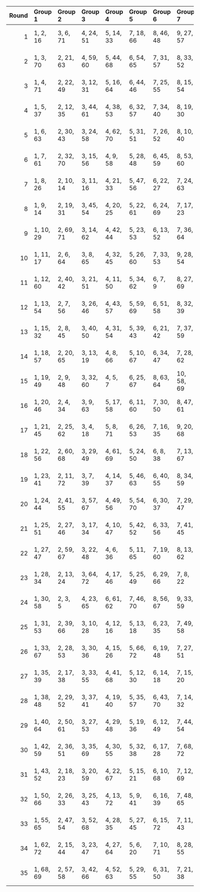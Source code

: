 |   Round | Group 1   | Group 2   | Group 3   | Group 4   | Group 5   | Group 6   | Group 7    | Group 8    | Group 9    | Group 10   | Group 11   | Group 12   | Group 13   | Group 14   | Group 15   | Group 16   | Group 17   | Group 18   | Group 19   | Group 20   | Group 21   | Group 22   | Group 23   | Group 24   |
|--------:|:----------|:----------|:----------|:----------|:----------|:----------|:-----------|:-----------|:-----------|:-----------|:-----------|:-----------|:-----------|:-----------|:-----------|:-----------|:-----------|:-----------|:-----------|:-----------|:-----------|:-----------|:-----------|:-----------|
|       1 | 1, 2, 16  | 3, 6, 71  | 4, 24, 51 | 5, 14, 33 | 7, 18, 66 | 8, 46, 48 | 9, 27, 57  | 10, 17, 56 | 11, 40, 68 | 12, 13, 15 | 19, 43, 69 | 20, 45, 64 | 21, 35, 52 | 22, 28, 65 | 23, 60, 70 | 25, 59, 63 | 26, 41, 62 | 29, 36, 54 | 30, 38, 42 | 31, 39, 44 | 32, 49, 61 | 34, 50, 55 | 37, 47, 53 | 58, 67, 72 |
|       2 | 1, 3, 70  | 2, 21, 63 | 4, 59, 60 | 5, 44, 68 | 6, 54, 65 | 7, 31, 57 | 8, 33, 52  | 9, 23, 40  | 10, 16, 53 | 11, 48, 58 | 12, 39, 62 | 13, 47, 51 | 14, 29, 50 | 15, 45, 67 | 17, 24, 42 | 18, 26, 30 | 19, 27, 32 | 20, 37, 49 | 22, 38, 43 | 25, 35, 41 | 28, 56, 69 | 34, 36, 66 | 46, 55, 72 | 61, 64, 71 |
|       3 | 1, 4, 71  | 2, 22, 49 | 3, 12, 31 | 5, 16, 64 | 6, 44, 46 | 7, 25, 55 | 8, 15, 54  | 9, 38, 66  | 10, 11, 13 | 14, 69, 70 | 17, 41, 67 | 18, 43, 62 | 19, 33, 50 | 20, 26, 63 | 21, 58, 68 | 23, 57, 61 | 24, 39, 60 | 27, 34, 52 | 28, 36, 40 | 29, 37, 42 | 30, 47, 59 | 32, 48, 53 | 35, 45, 51 | 56, 65, 72 |
|       4 | 1, 5, 37  | 2, 12, 35 | 3, 44, 61 | 4, 38, 53 | 6, 32, 57 | 7, 34, 40 | 8, 19, 30  | 9, 70, 72  | 10, 23, 52 | 11, 31, 55 | 13, 14, 28 | 15, 18, 71 | 16, 36, 63 | 17, 26, 45 | 20, 58, 60 | 21, 39, 69 | 22, 29, 68 | 24, 25, 27 | 33, 47, 64 | 41, 48, 66 | 42, 50, 54 | 43, 51, 56 | 46, 62, 67 | 49, 59, 65 |
|       5 | 1, 6, 63  | 2, 30, 43 | 3, 24, 58 | 4, 62, 70 | 5, 31, 51 | 7, 26, 52 | 8, 10, 40  | 9, 15, 69  | 11, 23, 64 | 12, 17, 66 | 13, 36, 56 | 14, 53, 67 | 16, 61, 68 | 18, 42, 49 | 19, 41, 59 | 20, 29, 72 | 21, 25, 57 | 22, 32, 55 | 27, 54, 60 | 28, 39, 50 | 33, 34, 48 | 35, 38, 71 | 37, 46, 65 | 44, 45, 47 |
|       6 | 1, 7, 61  | 2, 32, 70 | 3, 15, 56 | 4, 9, 58  | 5, 28, 48 | 6, 45, 59 | 8, 53, 60  | 10, 34, 41 | 11, 33, 51 | 12, 21, 72 | 13, 17, 49 | 14, 24, 47 | 16, 50, 65 | 18, 44, 69 | 19, 46, 52 | 20, 31, 42 | 22, 35, 64 | 23, 43, 67 | 25, 26, 40 | 27, 30, 71 | 29, 38, 57 | 36, 37, 39 | 54, 62, 66 | 55, 63, 68 |
|       7 | 1, 8, 26  | 2, 10, 14 | 3, 11, 16 | 4, 21, 33 | 5, 47, 56 | 6, 22, 27 | 7, 24, 63  | 9, 19, 25  | 12, 40, 53 | 13, 34, 68 | 15, 41, 61 | 17, 36, 62 | 18, 20, 50 | 23, 46, 66 | 28, 52, 59 | 29, 51, 69 | 30, 39, 72 | 31, 35, 67 | 32, 42, 65 | 37, 64, 70 | 38, 49, 60 | 43, 44, 58 | 45, 48, 71 | 54, 55, 57 |
|       8 | 1, 9, 14  | 2, 19, 31 | 3, 45, 54 | 4, 20, 25 | 5, 22, 61 | 6, 24, 69 | 7, 17, 23  | 8, 12, 70  | 10, 38, 51 | 11, 32, 66 | 13, 39, 59 | 15, 34, 60 | 16, 18, 48 | 21, 44, 64 | 26, 50, 57 | 27, 49, 67 | 28, 37, 72 | 29, 33, 65 | 30, 40, 63 | 35, 62, 68 | 36, 47, 58 | 41, 42, 56 | 43, 46, 71 | 52, 53, 55 |
|       9 | 1, 10, 29 | 2, 69, 71 | 3, 14, 62 | 4, 42, 44 | 5, 23, 53 | 6, 13, 52 | 7, 36, 64  | 8, 9, 11   | 12, 67, 68 | 15, 39, 65 | 16, 41, 60 | 17, 31, 48 | 18, 24, 61 | 19, 56, 66 | 20, 47, 70 | 21, 55, 59 | 22, 37, 58 | 25, 32, 50 | 26, 34, 38 | 27, 35, 40 | 28, 45, 57 | 30, 46, 51 | 33, 43, 49 | 54, 63, 72 |
|      10 | 1, 11, 17 | 2, 6, 64  | 3, 8, 65  | 4, 32, 45 | 5, 26, 60 | 7, 33, 53 | 9, 28, 54  | 10, 12, 42 | 13, 25, 66 | 14, 19, 68 | 15, 38, 58 | 16, 55, 69 | 18, 63, 70 | 20, 44, 51 | 21, 43, 61 | 22, 31, 72 | 23, 27, 59 | 24, 34, 57 | 29, 56, 62 | 30, 41, 52 | 35, 36, 50 | 37, 40, 71 | 39, 48, 67 | 46, 47, 49 |
|      11 | 1, 12, 60 | 2, 40, 42 | 3, 21, 51 | 4, 11, 50 | 5, 34, 62 | 6, 7, 9   | 8, 27, 69  | 10, 65, 66 | 13, 37, 63 | 14, 39, 58 | 15, 29, 46 | 16, 22, 59 | 17, 54, 64 | 18, 45, 68 | 19, 53, 57 | 20, 35, 56 | 23, 30, 48 | 24, 32, 36 | 25, 33, 38 | 26, 43, 55 | 28, 44, 49 | 31, 41, 47 | 52, 61, 72 | 67, 70, 71 |
|      12 | 1, 13, 54 | 2, 7, 56  | 3, 26, 46 | 4, 43, 57 | 5, 59, 69 | 6, 51, 58 | 8, 32, 39  | 9, 31, 49  | 10, 19, 72 | 11, 15, 47 | 12, 22, 45 | 14, 48, 63 | 16, 42, 67 | 17, 44, 50 | 18, 29, 40 | 20, 33, 62 | 21, 41, 65 | 23, 24, 38 | 25, 28, 71 | 27, 36, 55 | 30, 68, 70 | 34, 35, 37 | 52, 60, 64 | 53, 61, 66 |
|      13 | 1, 15, 32 | 2, 8, 45  | 3, 40, 50 | 4, 31, 54 | 5, 39, 43 | 6, 21, 42 | 7, 37, 59  | 9, 16, 34  | 10, 18, 22 | 11, 19, 24 | 12, 29, 41 | 13, 55, 64 | 14, 30, 35 | 17, 27, 33 | 20, 48, 61 | 23, 49, 69 | 25, 44, 70 | 26, 28, 58 | 36, 60, 67 | 38, 47, 72 | 46, 57, 68 | 51, 52, 66 | 53, 56, 71 | 62, 63, 65 |
|      14 | 1, 18, 57 | 2, 20, 65 | 3, 13, 19 | 4, 8, 66  | 5, 10, 67 | 6, 34, 47 | 7, 28, 62  | 9, 35, 55  | 11, 30, 56 | 12, 14, 44 | 15, 27, 68 | 16, 21, 70 | 17, 40, 60 | 22, 46, 53 | 23, 45, 63 | 24, 33, 72 | 25, 29, 61 | 26, 36, 59 | 31, 58, 64 | 32, 43, 54 | 37, 38, 52 | 39, 42, 71 | 41, 50, 69 | 48, 49, 51 |
|      15 | 1, 19, 49 | 2, 9, 48  | 3, 32, 60 | 4, 5, 7   | 6, 25, 67 | 8, 63, 64 | 10, 58, 69 | 11, 35, 61 | 12, 37, 56 | 13, 27, 44 | 14, 20, 57 | 15, 52, 62 | 16, 43, 66 | 17, 51, 55 | 18, 33, 54 | 21, 28, 46 | 22, 30, 34 | 23, 31, 36 | 24, 41, 53 | 26, 42, 47 | 29, 39, 45 | 38, 40, 70 | 50, 59, 72 | 65, 68, 71 |
|      16 | 1, 20, 46 | 2, 4, 34  | 3, 9, 63  | 5, 17, 58 | 6, 11, 60 | 7, 30, 50 | 8, 47, 61  | 10, 55, 62 | 12, 36, 43 | 13, 35, 53 | 14, 23, 72 | 15, 19, 51 | 16, 26, 49 | 18, 52, 67 | 21, 48, 54 | 22, 33, 44 | 24, 37, 66 | 25, 45, 69 | 27, 28, 42 | 29, 32, 71 | 31, 40, 59 | 38, 39, 41 | 56, 64, 68 | 57, 65, 70 |
|      17 | 1, 21, 45 | 2, 25, 62 | 3, 4, 18  | 5, 8, 71  | 6, 26, 53 | 7, 16, 35 | 9, 20, 68  | 10, 48, 50 | 11, 29, 59 | 12, 19, 58 | 13, 42, 70 | 14, 15, 17 | 22, 47, 66 | 23, 37, 54 | 24, 30, 67 | 27, 61, 65 | 28, 43, 64 | 31, 38, 56 | 32, 40, 44 | 33, 41, 46 | 34, 51, 63 | 36, 52, 57 | 39, 49, 55 | 60, 69, 72 |
|      18 | 1, 22, 56 | 2, 60, 68 | 3, 29, 49 | 4, 61, 69 | 5, 24, 50 | 6, 8, 38  | 7, 13, 67  | 9, 21, 62  | 10, 15, 64 | 11, 34, 54 | 12, 51, 65 | 14, 59, 66 | 16, 40, 47 | 17, 39, 57 | 18, 27, 72 | 19, 23, 55 | 20, 30, 53 | 25, 52, 58 | 26, 37, 48 | 28, 41, 70 | 31, 32, 46 | 33, 36, 71 | 35, 44, 63 | 42, 43, 45 |
|      19 | 1, 23, 41 | 2, 11, 72 | 3, 7, 39  | 4, 14, 37 | 5, 46, 63 | 6, 40, 55 | 8, 34, 59  | 9, 36, 42  | 10, 21, 32 | 12, 25, 54 | 13, 33, 57 | 15, 16, 30 | 17, 20, 71 | 18, 38, 65 | 19, 28, 47 | 22, 60, 62 | 24, 31, 70 | 26, 27, 29 | 35, 49, 66 | 43, 50, 68 | 44, 52, 56 | 45, 53, 58 | 48, 64, 69 | 51, 61, 67 |
|      20 | 1, 24, 44 | 2, 41, 55 | 3, 57, 67 | 4, 49, 56 | 5, 54, 70 | 6, 30, 37 | 7, 29, 47  | 8, 17, 72  | 9, 13, 45  | 10, 20, 43 | 11, 52, 69 | 12, 46, 61 | 14, 40, 65 | 15, 42, 48 | 16, 27, 38 | 18, 31, 60 | 19, 39, 63 | 21, 22, 36 | 23, 26, 71 | 25, 34, 53 | 28, 66, 68 | 32, 33, 35 | 50, 58, 62 | 51, 59, 64 |
|      21 | 1, 25, 51 | 2, 27, 46 | 3, 17, 34 | 4, 10, 47 | 5, 42, 52 | 6, 33, 56 | 7, 41, 45  | 8, 23, 44  | 9, 39, 61  | 11, 18, 36 | 12, 20, 24 | 13, 21, 26 | 14, 31, 43 | 15, 57, 66 | 16, 32, 37 | 19, 29, 35 | 22, 50, 63 | 28, 30, 60 | 38, 62, 69 | 40, 49, 72 | 48, 59, 70 | 53, 54, 68 | 55, 58, 71 | 64, 65, 67 |
|      22 | 1, 27, 47 | 2, 59, 67 | 3, 22, 48 | 4, 6, 36  | 5, 11, 65 | 7, 19, 60 | 8, 13, 62  | 9, 32, 52  | 10, 49, 63 | 12, 57, 64 | 14, 38, 45 | 15, 37, 55 | 16, 25, 72 | 17, 21, 53 | 18, 28, 51 | 20, 54, 69 | 23, 50, 56 | 24, 35, 46 | 26, 39, 68 | 29, 30, 44 | 31, 34, 71 | 33, 42, 61 | 40, 41, 43 | 58, 66, 70 |
|      23 | 1, 28, 34 | 2, 13, 24 | 3, 64, 72 | 4, 17, 46 | 5, 25, 49 | 6, 29, 66 | 7, 8, 22   | 9, 12, 71  | 10, 30, 57 | 11, 20, 39 | 14, 52, 54 | 15, 33, 63 | 16, 23, 62 | 18, 19, 21 | 26, 51, 70 | 27, 41, 58 | 31, 65, 69 | 32, 47, 68 | 35, 42, 60 | 36, 44, 48 | 37, 45, 50 | 38, 55, 67 | 40, 56, 61 | 43, 53, 59 |
|      24 | 1, 30, 58 | 2, 3, 5   | 4, 23, 65 | 6, 61, 62 | 7, 46, 70 | 8, 56, 67 | 9, 33, 59  | 10, 35, 54 | 11, 25, 42 | 12, 18, 55 | 13, 50, 60 | 14, 41, 64 | 15, 49, 53 | 16, 31, 52 | 17, 47, 69 | 19, 26, 44 | 20, 28, 32 | 21, 29, 34 | 22, 39, 51 | 24, 40, 45 | 27, 37, 43 | 36, 38, 68 | 48, 57, 72 | 63, 66, 71 |
|      25 | 1, 31, 53 | 2, 39, 66 | 3, 10, 28 | 4, 12, 16 | 5, 13, 18 | 6, 23, 35 | 7, 49, 58  | 8, 24, 29  | 9, 26, 65  | 11, 21, 27 | 14, 42, 55 | 15, 36, 70 | 17, 43, 63 | 19, 38, 64 | 20, 22, 52 | 25, 48, 68 | 30, 54, 61 | 32, 41, 72 | 33, 37, 69 | 34, 44, 67 | 40, 51, 62 | 45, 46, 60 | 47, 50, 71 | 56, 57, 59 |
|      26 | 1, 33, 67 | 2, 28, 53 | 3, 30, 36 | 4, 15, 26 | 5, 66, 72 | 6, 19, 48 | 7, 27, 51  | 8, 31, 68  | 9, 10, 24  | 11, 14, 71 | 12, 32, 59 | 13, 22, 41 | 16, 54, 56 | 17, 35, 65 | 18, 25, 64 | 20, 21, 23 | 29, 43, 60 | 34, 49, 70 | 37, 44, 62 | 38, 46, 50 | 39, 47, 52 | 40, 57, 69 | 42, 58, 63 | 45, 55, 61 |
|      27 | 1, 35, 39 | 2, 17, 38 | 3, 33, 55 | 4, 41, 68 | 5, 12, 30 | 6, 14, 18 | 7, 15, 20  | 8, 25, 37  | 9, 51, 60  | 10, 26, 31 | 11, 28, 67 | 13, 23, 29 | 16, 44, 57 | 19, 45, 65 | 21, 40, 66 | 22, 24, 54 | 27, 50, 70 | 32, 56, 63 | 34, 43, 72 | 36, 46, 69 | 42, 53, 64 | 47, 48, 62 | 49, 52, 71 | 58, 59, 61 |
|      28 | 1, 38, 48 | 2, 29, 52 | 3, 37, 41 | 4, 19, 40 | 5, 35, 57 | 6, 43, 70 | 7, 14, 32  | 8, 16, 20  | 9, 17, 22  | 10, 27, 39 | 11, 53, 62 | 12, 28, 33 | 13, 30, 69 | 15, 25, 31 | 18, 46, 59 | 21, 47, 67 | 23, 42, 68 | 24, 26, 56 | 34, 58, 65 | 36, 45, 72 | 44, 55, 66 | 49, 50, 64 | 51, 54, 71 | 60, 61, 63 |
|      29 | 1, 40, 64 | 2, 50, 61 | 3, 27, 53 | 4, 29, 48 | 5, 19, 36 | 6, 12, 49 | 7, 44, 54  | 8, 35, 58  | 9, 43, 47  | 10, 25, 46 | 11, 41, 63 | 13, 20, 38 | 14, 22, 26 | 15, 23, 28 | 16, 33, 45 | 17, 59, 68 | 18, 34, 39 | 21, 31, 37 | 24, 52, 65 | 30, 32, 62 | 42, 51, 72 | 55, 56, 70 | 57, 60, 71 | 66, 67, 69 |
|      30 | 1, 42, 59 | 2, 36, 51 | 3, 35, 69 | 4, 30, 55 | 5, 32, 38 | 6, 17, 28 | 7, 68, 72  | 8, 21, 50  | 9, 29, 53  | 10, 33, 70 | 11, 12, 26 | 13, 16, 71 | 14, 34, 61 | 15, 24, 43 | 18, 56, 58 | 19, 37, 67 | 20, 27, 66 | 22, 23, 25 | 31, 45, 62 | 39, 46, 64 | 40, 48, 52 | 41, 49, 54 | 44, 60, 65 | 47, 57, 63 |
|      31 | 1, 43, 52 | 2, 18, 23 | 3, 20, 59 | 4, 22, 67 | 5, 15, 21 | 6, 10, 68 | 7, 12, 69  | 8, 36, 49  | 9, 30, 64  | 11, 37, 57 | 13, 32, 58 | 14, 16, 46 | 17, 29, 70 | 19, 42, 62 | 24, 48, 55 | 25, 47, 65 | 26, 35, 72 | 27, 31, 63 | 28, 38, 61 | 33, 60, 66 | 34, 45, 56 | 39, 40, 54 | 41, 44, 71 | 50, 51, 53 |
|      32 | 1, 50, 66 | 2, 26, 33 | 3, 25, 43 | 4, 13, 72 | 5, 9, 41  | 6, 16, 39 | 7, 48, 65  | 8, 42, 57  | 10, 36, 61 | 11, 38, 44 | 12, 23, 34 | 14, 27, 56 | 15, 35, 59 | 17, 18, 32 | 19, 22, 71 | 20, 40, 67 | 21, 30, 49 | 24, 62, 64 | 28, 29, 31 | 37, 51, 68 | 45, 52, 70 | 46, 54, 58 | 47, 55, 60 | 53, 63, 69 |
|      33 | 1, 55, 65 | 2, 47, 54 | 3, 52, 68 | 4, 28, 35 | 5, 27, 45 | 6, 15, 72 | 7, 11, 43  | 8, 18, 41  | 9, 50, 67  | 10, 44, 59 | 12, 38, 63 | 13, 40, 46 | 14, 25, 36 | 16, 29, 58 | 17, 37, 61 | 19, 20, 34 | 21, 24, 71 | 22, 42, 69 | 23, 32, 51 | 26, 64, 66 | 30, 31, 33 | 39, 53, 70 | 48, 56, 60 | 49, 57, 62 |
|      34 | 1, 62, 72 | 2, 15, 44 | 3, 23, 47 | 4, 27, 64 | 5, 6, 20  | 7, 10, 71 | 8, 28, 55  | 9, 18, 37  | 11, 22, 70 | 12, 50, 52 | 13, 31, 61 | 14, 21, 60 | 16, 17, 19 | 24, 49, 68 | 25, 39, 56 | 26, 32, 69 | 29, 63, 67 | 30, 45, 66 | 33, 40, 58 | 34, 42, 46 | 35, 43, 48 | 36, 53, 65 | 38, 54, 59 | 41, 51, 57 |
|      35 | 1, 68, 69 | 2, 57, 58 | 3, 42, 66 | 4, 52, 63 | 5, 29, 55 | 6, 31, 50 | 7, 21, 38  | 8, 14, 51  | 9, 46, 56  | 10, 37, 60 | 11, 45, 49 | 12, 27, 48 | 13, 43, 65 | 15, 22, 40 | 16, 24, 28 | 17, 25, 30 | 18, 35, 47 | 19, 61, 70 | 20, 36, 41 | 23, 33, 39 | 26, 54, 67 | 32, 34, 64 | 44, 53, 72 | 59, 62, 71 |